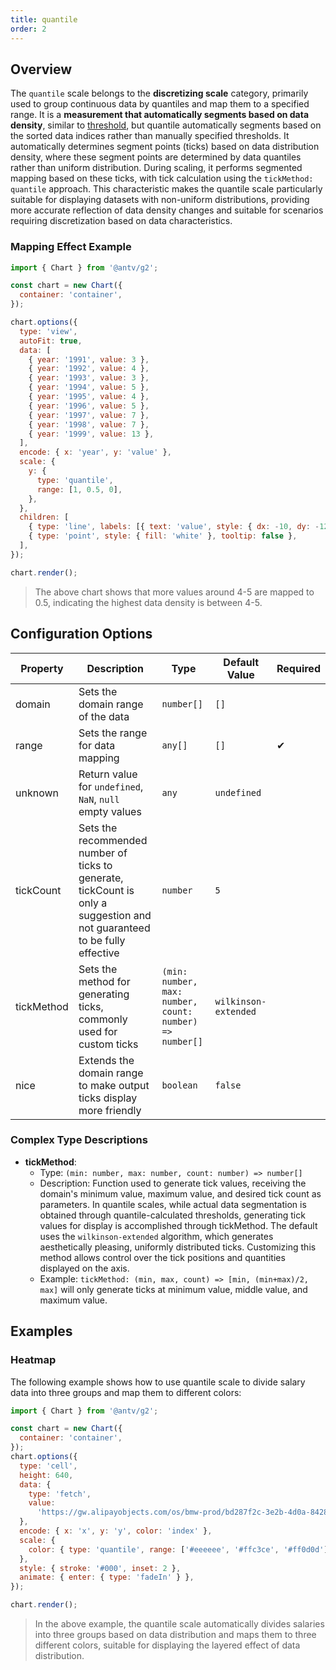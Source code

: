 ```yaml
---
title: quantile
order: 2
---
```


## Overview

The `quantile` scale belongs to the **discretizing scale** category, primarily used to group continuous data by quantiles and map them to a specified range. It is a **measurement that automatically segments based on data density**, similar to [threshold](/en/manual/core/scale/threshold), but quantile automatically segments based on the sorted data indices rather than manually specified thresholds. It automatically determines segment points (ticks) based on data distribution density, where these segment points are determined by data quantiles rather than uniform distribution. During scaling, it performs segmented mapping based on these ticks, with tick calculation using the `tickMethod: quantile` approach. This characteristic makes the quantile scale particularly suitable for displaying datasets with non-uniform distributions, providing more accurate reflection of data density changes and suitable for scenarios requiring discretization based on data characteristics.

### Mapping Effect Example

```js | ob { autoMount: true }
import { Chart } from '@antv/g2';

const chart = new Chart({
  container: 'container',
});

chart.options({
  type: 'view',
  autoFit: true,
  data: [
    { year: '1991', value: 3 },
    { year: '1992', value: 4 },
    { year: '1993', value: 3 },
    { year: '1994', value: 5 },
    { year: '1995', value: 4 },
    { year: '1996', value: 5 },
    { year: '1997', value: 7 },
    { year: '1998', value: 7 },
    { year: '1999', value: 13 },
  ],
  encode: { x: 'year', y: 'value' },
  scale: {
    y: {
      type: 'quantile',
      range: [1, 0.5, 0],
    },
  },
  children: [
    { type: 'line', labels: [{ text: 'value', style: { dx: -10, dy: -12 } }] },
    { type: 'point', style: { fill: 'white' }, tooltip: false },
  ],
});

chart.render();
```

> The above chart shows that more values around 4-5 are mapped to 0.5, indicating the highest data density is between 4-5.

## Configuration Options

| Property   | Description                                                                    | Type                                                    | Default Value        | Required |
| ---------- | ------------------------------------------------------------------------------ | ------------------------------------------------------- | -------------------- | -------- |
| domain     | Sets the domain range of the data                                              | `number[]`                                              | `[]`                 |          |
| range      | Sets the range for data mapping                                                | `any[]`                                                 | `[]`                 | ✔        |
| unknown    | Return value for `undefined`, `NaN`, `null` empty values                       | `any`                                                   | `undefined`          |          |
| tickCount  | Sets the recommended number of ticks to generate, tickCount is only a suggestion and not guaranteed to be fully effective | `number`                                                | `5`                  |          |
| tickMethod | Sets the method for generating ticks, commonly used for custom ticks           | `(min: number, max: number, count: number) => number[]` | `wilkinson-extended` |          |
| nice       | Extends the domain range to make output ticks display more friendly            | `boolean`                                               | `false`              |          |

### Complex Type Descriptions

- **tickMethod**:
  - Type: `(min: number, max: number, count: number) => number[]`
  - Description: Function used to generate tick values, receiving the domain's minimum value, maximum value, and desired tick count as parameters. In quantile scales, while actual data segmentation is obtained through quantile-calculated thresholds, generating tick values for display is accomplished through tickMethod. The default uses the `wilkinson-extended` algorithm, which generates aesthetically pleasing, uniformly distributed ticks. Customizing this method allows control over the tick positions and quantities displayed on the axis.
  - Example: `tickMethod: (min, max, count) => [min, (min+max)/2, max]` will only generate ticks at minimum value, middle value, and maximum value.

## Examples

### Heatmap

The following example shows how to use quantile scale to divide salary data into three groups and map them to different colors:

```js | ob { autoMount: true }
import { Chart } from '@antv/g2';

const chart = new Chart({
  container: 'container',
});
chart.options({
  type: 'cell',
  height: 640,
  data: {
    type: 'fetch',
    value:
      'https://gw.alipayobjects.com/os/bmw-prod/bd287f2c-3e2b-4d0a-8428-6a85211dce33.json',
  },
  encode: { x: 'x', y: 'y', color: 'index' },
  scale: {
    color: { type: 'quantile', range: ['#eeeeee', '#ffc3ce', '#ff0d0d'] },
  },
  style: { stroke: '#000', inset: 2 },
  animate: { enter: { type: 'fadeIn' } },
});

chart.render();
```

> In the above example, the quantile scale automatically divides salaries into three groups based on data distribution and maps them to three different colors, suitable for displaying the layered effect of data distribution.

